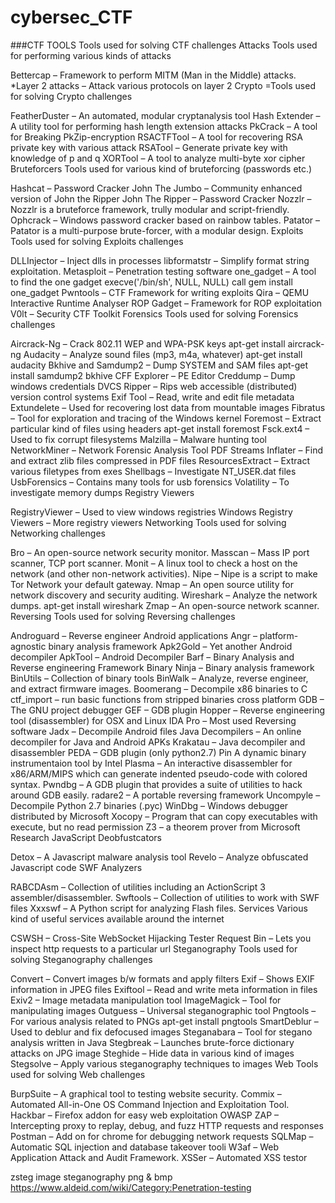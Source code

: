 # cybersec_CTF

###CTF TOOLS
Tools used for solving CTF challenges
Attacks
Tools used for performing various kinds of attacks

Bettercap – Framework to perform MITM (Man in the Middle) attacks.
*Layer 2 attacks – Attack various protocols on layer 2
Crypto
=Tools used for solving Crypto challenges

FeatherDuster – An automated, modular cryptanalysis tool
Hash Extender – A utility tool for performing hash length extension attacks
PkCrack – A tool for Breaking PkZip-encryption
RSACTFTool – A tool for recovering RSA private key with various attack
RSATool – Generate private key with knowledge of p and q
XORTool – A tool to analyze multi-byte xor cipher
Bruteforcers
Tools used for various kind of bruteforcing (passwords etc.)

Hashcat – Password Cracker
John The Jumbo – Community enhanced version of John the Ripper
John The Ripper – Password Cracker
Nozzlr – Nozzlr is a bruteforce framework, trully modular and script-friendly.
Ophcrack – Windows password cracker based on rainbow tables.
Patator – Patator is a multi-purpose brute-forcer, with a modular design.
Exploits
Tools used for solving Exploits challenges

DLLInjector – Inject dlls in processes
libformatstr – Simplify format string exploitation.
Metasploit – Penetration testing software
one_gadget – A tool to find the one gadget execve('/bin/sh', NULL, NULL) call
gem install one_gadget
Pwntools – CTF Framework for writing exploits
Qira – QEMU Interactive Runtime Analyser
ROP Gadget – Framework for ROP exploitation
V0lt – Security CTF Toolkit
Forensics
Tools used for solving Forensics challenges

Aircrack-Ng – Crack 802.11 WEP and WPA-PSK keys
apt-get install aircrack-ng
Audacity – Analyze sound files (mp3, m4a, whatever)
apt-get install audacity
Bkhive and Samdump2 – Dump SYSTEM and SAM files
apt-get install samdump2 bkhive
CFF Explorer – PE Editor
Creddump – Dump windows credentials
DVCS Ripper – Rips web accessible (distributed) version control systems
Exif Tool – Read, write and edit file metadata
Extundelete – Used for recovering lost data from mountable images
Fibratus – Tool for exploration and tracing of the Windows kernel
Foremost – Extract particular kind of files using headers
apt-get install foremost
Fsck.ext4 – Used to fix corrupt filesystems
Malzilla – Malware hunting tool
NetworkMiner – Network Forensic Analysis Tool
PDF Streams Inflater – Find and extract zlib files compressed in PDF files
ResourcesExtract – Extract various filetypes from exes
Shellbags – Investigate NT_USER.dat files
UsbForensics – Contains many tools for usb forensics
Volatility – To investigate memory dumps
Registry Viewers

RegistryViewer – Used to view windows registries
Windows Registry Viewers – More registry viewers
Networking
Tools used for solving Networking challenges

Bro – An open-source network security monitor.
Masscan – Mass IP port scanner, TCP port scanner.
Monit – A linux tool to check a host on the network (and other non-network activities).
Nipe – Nipe is a script to make Tor Network your default gateway.
Nmap – An open source utility for network discovery and security auditing.
Wireshark – Analyze the network dumps.
apt-get install wireshark
Zmap – An open-source network scanner.
Reversing
Tools used for solving Reversing challenges

Androguard – Reverse engineer Android applications
Angr – platform-agnostic binary analysis framework
Apk2Gold – Yet another Android decompiler
ApkTool – Android Decompiler
Barf – Binary Analysis and Reverse engineering Framework
Binary Ninja – Binary analysis framework
BinUtils – Collection of binary tools
BinWalk – Analyze, reverse engineer, and extract firmware images.
Boomerang – Decompile x86 binaries to C
ctf_import – run basic functions from stripped binaries cross platform
GDB – The GNU project debugger
GEF – GDB plugin
Hopper – Reverse engineering tool (disassembler) for OSX and Linux
IDA Pro – Most used Reversing software
Jadx – Decompile Android files
Java Decompilers – An online decompiler for Java and Android APKs
Krakatau – Java decompiler and disassembler
PEDA – GDB plugin (only python2.7)
Pin A dynamic binary instrumentaion tool by Intel
Plasma – An interactive disassembler for x86/ARM/MIPS which can generate indented pseudo-code with colored syntax.
Pwndbg – A GDB plugin that provides a suite of utilities to hack around GDB easily.
radare2 – A portable reversing framework
Uncompyle – Decompile Python 2.7 binaries (.pyc)
WinDbg – Windows debugger distributed by Microsoft
Xocopy – Program that can copy executables with execute, but no read permission
Z3 – a theorem prover from Microsoft Research
JavaScript Deobfustcators

Detox – A Javascript malware analysis tool
Revelo – Analyze obfuscated Javascript code
SWF Analyzers

RABCDAsm – Collection of utilities including an ActionScript 3 assembler/disassembler.
Swftools – Collection of utilities to work with SWF files
Xxxswf – A Python script for analyzing Flash files.
Services
Various kind of useful services available around the internet

CSWSH – Cross-Site WebSocket Hijacking Tester
Request Bin – Lets you inspect http requests to a particular url
Steganography
Tools used for solving Steganography challenges

Convert – Convert images b/w formats and apply filters
Exif – Shows EXIF information in JPEG files
Exiftool – Read and write meta information in files
Exiv2 – Image metadata manipulation tool
ImageMagick – Tool for manipulating images
Outguess – Universal steganographic tool
Pngtools – For various analysis related to PNGs
apt-get install pngtools
SmartDeblur – Used to deblur and fix defocused images
Steganabara – Tool for stegano analysis written in Java
Stegbreak – Launches brute-force dictionary attacks on JPG image
Steghide – Hide data in various kind of images
Stegsolve – Apply various steganography techniques to images
Web
Tools used for solving Web challenges

BurpSuite – A graphical tool to testing website security.
Commix – Automated All-in-One OS Command Injection and Exploitation Tool.
Hackbar – Firefox addon for easy web exploitation
OWASP ZAP – Intercepting proxy to replay, debug, and fuzz HTTP requests and responses
Postman – Add on for chrome for debugging network requests
SQLMap – Automatic SQL injection and database takeover tooli
W3af – Web Application Attack and Audit Framework.
XSSer – Automated XSS testor

zsteg image steganography png & bmp
https://www.aldeid.com/wiki/Category:Penetration-testing

